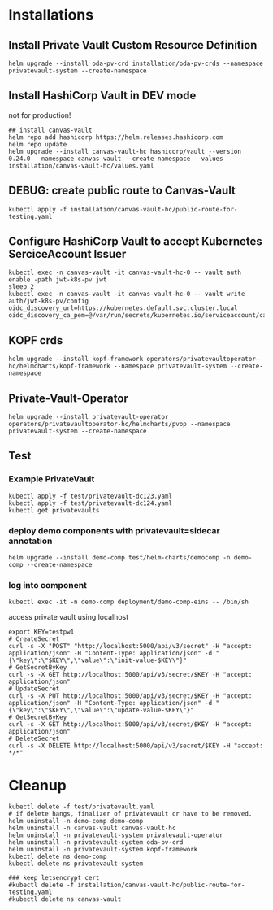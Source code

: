# Installations

## Install Private Vault Custom Resource Definition

```
helm upgrade --install oda-pv-crd installation/oda-pv-crds --namespace privatevault-system --create-namespace
```

## Install HashiCorp Vault in DEV mode

not for production!

```
## install canvas-vault
helm repo add hashicorp https://helm.releases.hashicorp.com
helm repo update
helm upgrade --install canvas-vault-hc hashicorp/vault --version 0.24.0 --namespace canvas-vault --create-namespace --values installation/canvas-vault-hc/values.yaml
```

## DEBUG: create public route to Canvas-Vault

```
kubectl apply -f installation/canvas-vault-hc/public-route-for-testing.yaml
```

## Configure HashiCorp Vault to accept Kubernetes SerciceAccount Issuer

```
kubectl exec -n canvas-vault -it canvas-vault-hc-0 -- vault auth enable -path jwt-k8s-pv jwt
sleep 2
kubectl exec -n canvas-vault -it canvas-vault-hc-0 -- vault write auth/jwt-k8s-pv/config oidc_discovery_url=https://kubernetes.default.svc.cluster.local oidc_discovery_ca_pem=@/var/run/secrets/kubernetes.io/serviceaccount/ca.crt
```

## KOPF crds

```
helm upgrade --install kopf-framework operators/privatevaultoperator-hc/helmcharts/kopf-framework --namespace privatevault-system --create-namespace
```



## Private-Vault-Operator

```
helm upgrade --install privatevault-operator operators/privatevaultoperator-hc/helmcharts/pvop --namespace privatevault-system --create-namespace
```


## Test


### Example PrivateVault

```
kubectl apply -f test/privatevault-dc123.yaml
kubectl apply -f test/privatevault-dc124.yaml
kubectl get privatevaults
```

### deploy demo components with privatevault=sidecar annotation

```
helm upgrade --install demo-comp test/helm-charts/democomp -n demo-comp --create-namespace
```

### log into component

```
kubectl exec -it -n demo-comp deployment/demo-comp-eins -- /bin/sh
```

access private vault using localhost

```
export KEY=testpw1
# CreateSecret
curl -s -X "POST" "http://localhost:5000/api/v3/secret" -H "accept: application/json" -H "Content-Type: application/json" -d "{\"key\":\"$KEY\",\"value\":\"init-value-$KEY\"}"
# GetSecretByKey
curl -s -X GET http://localhost:5000/api/v3/secret/$KEY -H "accept: application/json"
# UpdateSecret
curl -s -X PUT http://localhost:5000/api/v3/secret/$KEY -H "accept: application/json" -H "Content-Type: application/json" -d "{\"key\":\"$KEY\",\"value\":\"update-value-$KEY\"}"
# GetSecretByKey
curl -s -X GET http://localhost:5000/api/v3/secret/$KEY -H "accept: application/json"
# DeleteSecret
curl -s -X DELETE http://localhost:5000/api/v3/secret/$KEY -H "accept: */*"
```



# Cleanup

```
kubectl delete -f test/privatevault.yaml
# if delete hangs, finalizer of privatevault cr have to be removed.
helm uninstall -n demo-comp demo-comp
helm uninstall -n canvas-vault canvas-vault-hc
helm uninstall -n privatevault-system privatevault-operator 
helm uninstall -n privatevault-system oda-pv-crd
helm uninstall -n privatevault-system kopf-framework 
kubectl delete ns demo-comp
kubectl delete ns privatevault-system 

### keep letsencrypt cert
#kubectl delete -f installation/canvas-vault-hc/public-route-for-testing.yaml
#kubectl delete ns canvas-vault  
```
